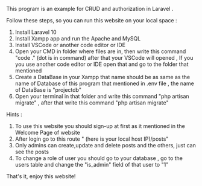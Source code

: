 This program is an example for CRUD and authorization in Laravel .

Follow these steps, so you can run this website on your local space :

1. Install Laravel 10
2. Install Xampp app and run the Apache and MySQL
3. Install VSCode or another code editor or IDE
4. Open your CMD in folder where files are in, then write this command "code ." (dot is in command) after that your VSCode will opened , If you you use another code editor or IDE open that and go to the folder that mentioned
5. Create a DataBase in your Xampp that name should be as same as the name of Database of this program that mentioned in .env file , the name of DataBase is "projectdb"
6. Open your terminal in that folder and write this command "php artisan migrate"
   , after that write this command "php artisan migrate"

Hints :

1. To use this website you should sign-up at first as it mentioned in the Welcome Page of website
2. After login go to this route " (here is your local host IP)/posts"
3. Only admins can create,update and delete posts and the others, just can see the posts
4. To change a role of user you should go to your database , go to the users table and change the "is_admin" field of that user to "1"

That's it, enjoy this website!
